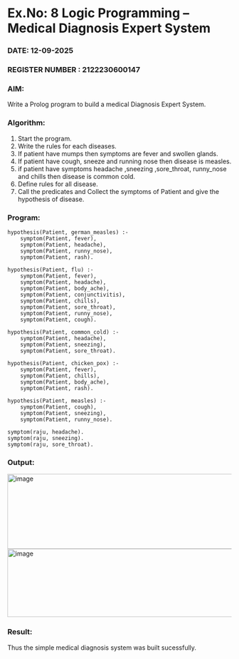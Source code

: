 # Ex.No: 8  Logic Programming –  Medical Diagnosis Expert System
### DATE: 12-09-2025                                                                            
### REGISTER NUMBER : 2122230600147
### AIM: 
Write a Prolog program to build a medical Diagnosis Expert System.
###  Algorithm:
1. Start the program.
2. Write the rules for each diseases.
3. If patient have mumps then symptoms are fever and swollen glands.
4. If patient have cough, sneeze and running nose then disease is measles.
5. if patient have symptoms headache ,sneezing ,sore_throat, runny_nose and  chills then disease is common cold.
6. Define rules for all disease.
7. Call the predicates and Collect the symptoms of Patient and give the hypothesis of disease.
        

### Program:
```
hypothesis(Patient, german_measles) :-
    symptom(Patient, fever),
    symptom(Patient, headache),
    symptom(Patient, runny_nose),
    symptom(Patient, rash).

hypothesis(Patient, flu) :-
    symptom(Patient, fever),
    symptom(Patient, headache),
    symptom(Patient, body_ache),
    symptom(Patient, conjunctivitis),
    symptom(Patient, chills),
    symptom(Patient, sore_throat),
    symptom(Patient, runny_nose),
    symptom(Patient, cough).

hypothesis(Patient, common_cold) :-
    symptom(Patient, headache),
    symptom(Patient, sneezing),
    symptom(Patient, sore_throat).

hypothesis(Patient, chicken_pox) :-
    symptom(Patient, fever),
    symptom(Patient, chills),
    symptom(Patient, body_ache),
    symptom(Patient, rash).

hypothesis(Patient, measles) :-
    symptom(Patient, cough),
    symptom(Patient, sneezing), 
	symptom(Patient, runny_nose).

symptom(raju, headache). 
symptom(raju, sneezing).
symptom(raju, sore_throat).
```

### Output:
<img width="933" height="168" alt="image" src="https://github.com/user-attachments/assets/29f925d1-bd2a-4706-aacb-85a0129e1f2c" /> 

<img width="933" height="153" alt="image" src="https://github.com/user-attachments/assets/af3aa925-632c-473e-9e81-2b4676a774a2" />





### Result:
Thus the simple medical diagnosis system was built sucessfully.
